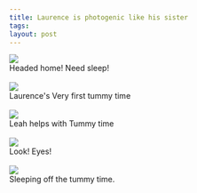 ```yaml
---
title: Laurence is photogenic like his sister
tags: 
layout: post
---
```

<img src="http://fuzzymonk.com/photos/blog/image/595/IMG_6837.JPG" class="picture" /><br />Headed home!  Need sleep!<br /><br /><img src="http://fuzzymonk.com/photos/blog/image/595/IMG_6843.JPG" class="picture" /><br />Laurence's Very first tummy time<br /><br /><img src="http://fuzzymonk.com/photos/blog/image/595/IMG_6874.JPG" class="picture" /><br />Leah helps with Tummy time<br /><br /><img src="http://fuzzymonk.com/photos/blog/image/595/IMG_6866.JPG" class="picture" /><br />Look! Eyes!<br /><br /><img src="http://fuzzymonk.com/photos/blog/image/595/IMG_6855.JPG" class="picture" /><br />Sleeping off the tummy time.<br />
